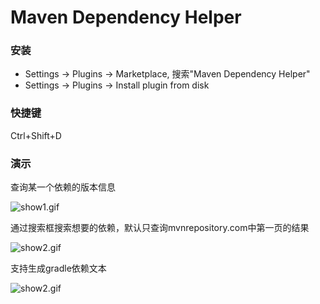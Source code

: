 # Maven Dependency Helper
### 安装
- Settings -> Plugins -> Marketplace, 搜索"Maven Dependency Helper"
- Settings -> Plugins -> Install plugin from disk
### 快捷键
Ctrl+Shift+D
### 演示  

查询某一个依赖的版本信息  

![show1.gif](https://github.com/yiyingcanfeng/maven-dependency-helper/blob/master/show1.gif?raw=true)   

通过搜索框搜索想要的依赖，默认只查询mvnrepository.com中第一页的结果  

![show2.gif](https://github.com/yiyingcanfeng/maven-dependency-helper/blob/master/show2.gif?raw=true)  

支持生成gradle依赖文本

![show2.gif](https://github.com/yiyingcanfeng/maven-dependency-helper/blob/master/show3.gif?raw=true)
